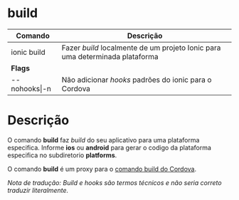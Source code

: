 # build

| Comando  | Descrição  |
|---|---|
| ionic build  | Fazer *build* localmente de um projeto Ionic para uma determinada plataforma  |
| **Flags**  |   |
| --nohooks&#124;-n | Não adicionar *hooks* padrões do ionic para o Cordova  |


# Descrição

O comando **build** faz *build* do seu aplicativo para uma plataforma especifica. Informe **ios** ou **android** para gerar o codigo da plataforma especifica no subdiretorio **platforms**.

O comando **build** é um proxy para o [comando build do Cordova](https://cordova.apache.org/docs/en/latest/guide/cli/index.html#link-5).

*Nota de tradução: Build e hooks são termos técnicos e não seria correto traduzir literalmente.*

